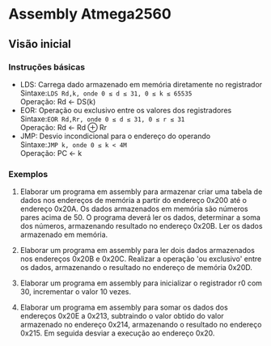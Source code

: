 # Assembly Atmega2560 
## Visão inicial
### Instruções básicas
- LDS: Carrega dado armazenado em memória diretamente no registrador  
Sintaxe:`LDS Rd,k, onde 0 ≤ d ≤ 31, 0 ≤ k ≤ 65535`    
Operação: Rd ← DS(k)
- EOR: Operação ou exclusivo entre os valores dos registradores  
Sintaxe:`EOR Rd,Rr, onde 0 ≤ d ≤ 31, 0 ≤ r ≤ 31`    
Operação: Rd ← Rd ⊕ Rr  
- JMP: Desvio incondicional para o endereço do operando  
Sintaxe:`JMP k, onde 0 ≤ k < 4M `    
Operação: PC ← k

### Exemplos
1. Elaborar um programa em assembly para armazenar criar uma tabela de dados nos endereços de memória a partir do endereço 0x200 até o endereço 0x20A.
Os dados armazenados em memória são números pares acima de 50. O programa deverá ler os dados, determinar a soma dos números, armazenando resultado
no endereço 0x20B. Ler os dados armazenado em memória.

2. Elaborar um programa em assembly para ler dois dados armazenados nos endereços 0x20B e 0x20C.
Realizar a operação 'ou exclusivo' entre os dados, armazenando o resultado no endereço de memória 0x20D.  

3. Elaborar um programa em assembly para inicializar o registrador r0 com 30, incrementar o valor 10 vezes.

4. Elaborar um programa em assembly para somar os dados dos endereços 0x20E a 0x213,
subtraindo o valor obtido do valor armazenado no endereço 0x214, armazenando o resultado no endereço 0x215.
Em seguida desviar a execução ao endereço 0x20.
 

